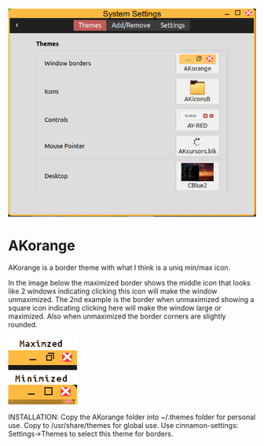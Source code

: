 ![](Sample.png)
# AKorange
AKorange is a border theme with what I think is a uniq min/max icon.

In the image below the maximized border shows the middle icon that looks like 2 windows indicating clicking this icon will make the window unmaximized.
The 2nd example is the border when unmaximized showing a square icon indicating clicking here will make the window large or maximized.  Also when unmaximized the border corners are slightly rounded.

![](sample-borders.png)


INSTALLATION:
Copy the AKorange folder into ~/.themes folder for personal use.
Copy to /usr/share/themes for global use.
Use cinnamon-settings: Settings->Themes to select this theme for borders.

